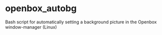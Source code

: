 # openbox_autobg
Bash script for automatically setting a background picture in the Openbox window-manager (Linux)
